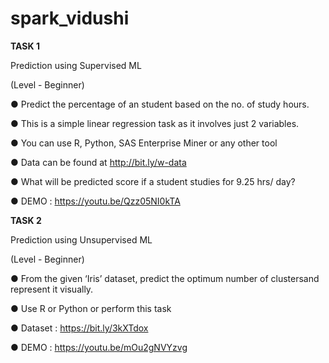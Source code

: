 # spark_vidushi
**TASK 1**

Prediction using Supervised ML

(Level - Beginner)

● Predict the percentage of an student based on the no. of study hours.

● This is a simple linear regression task as it involves just 2 variables.

● You can use R, Python, SAS Enterprise Miner or any other tool

● Data can be found at http://bit.ly/w-data

● What will be predicted score if a student studies for 9.25 hrs/ day?

● DEMO : https://youtu.be/Qzz05NI0kTA



**TASK 2**

Prediction using Unsupervised ML

(Level - Beginner)

● From the given ‘Iris’ dataset, predict the optimum number of clustersand represent it visually.

● Use R or Python or perform this task

● Dataset : https://bit.ly/3kXTdox

● DEMO : https://youtu.be/mOu2gNVYzvg
